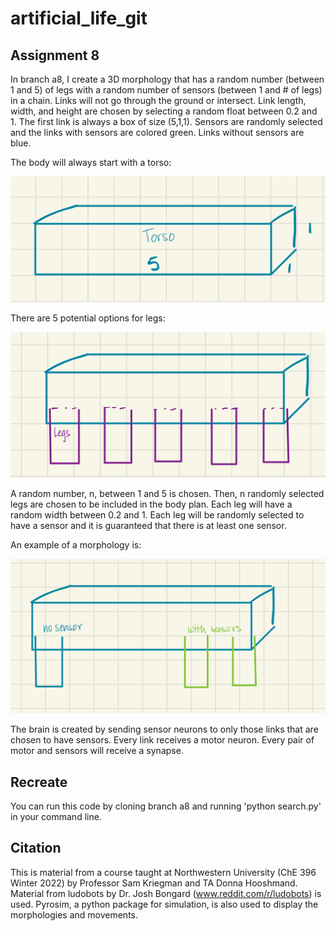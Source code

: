 # artificial_life_git
## Assignment 8
In branch a8, I create a 3D morphology that has a random number (between 1 and 5) of legs with a random number of sensors (between 1 and # of legs) in a chain. Links will not go through the ground or intersect. Link length, width, and height are chosen by selecting a random float between 0.2 and 1. The first link is always a box of size (5,1,1). Sensors are randomly selected and the links with sensors are colored green. Links without sensors are blue.

The body will always start with a torso:

![Alt text](img1_8.png?raw=true "Image 1")

There are 5 potential options for legs:

![Alt text](img2_8.png?raw=true "Image 2")

A random number, n, between 1 and 5 is chosen. Then, n randomly selected legs are chosen to be included in the body plan. Each leg will have a random width between 0.2 and 1. Each leg will be randomly selected to have a sensor and it is guaranteed that there is at least one sensor. 

An example of a morphology is:

![Alt text](img3_8.png?raw=true "Image 3")

The brain is created by sending sensor neurons to only those links that are chosen to have sensors. Every link receives a motor neuron. Every pair of motor and sensors will receive a synapse.

## Recreate
You can run this code by cloning branch a8 and running 'python search.py' in your command line.


## Citation
This is material from a course taught at Northwestern University (ChE 396 Winter 2022) by Professor Sam Kriegman and TA Donna Hooshmand. Material from ludobots by Dr. Josh Bongard (www.reddit.com/r/ludobots) is used. Pyrosim, a python package for simulation, is also used to display the morphologies and movements.
